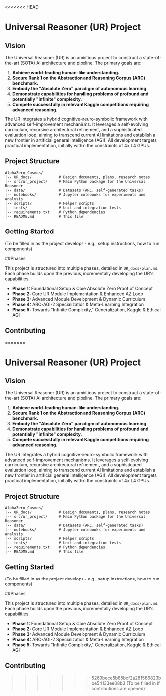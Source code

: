 <<<<<<< HEAD
# Universal Reasoner (UR) Project

## Vision

The Universal Reasoner (UR) is an ambitious project to construct a state-of-the-art (SOTA) AI architecture and pipeline. The primary goals are:

1.  **Achieve world-leading human-like understanding.**
2.  **Secure Rank 1 on the Abstraction and Reasoning Corpus (ARC) benchmark.**
3.  **Embody the "Absolute Zero" paradigm of autonomous learning.**
4.  **Demonstrate capabilities for handling problems of profound and potentially "infinite" complexity.**
5.  **Compete successfully in relevant Kaggle competitions requiring advanced reasoning.**

The UR integrates a hybrid cognitive-neuro-symbolic framework with advanced self-improvement mechanisms. It leverages a self-evolving curriculum, recursive architectural refinement, and a sophisticated evaluation loop, aiming to transcend current AI limitations and establish a new frontier in artificial general intelligence (AGI). All development targets practical implementation, initially within the constraints of 4x L4 GPUs.

## Project Structure

```
AlphaZero_Cosmos/
|-- UR_docs/            # Design documents, plans, research notes
|-- src/ur_project/     # Main Python package for the Universal Reasoner
|-- data/               # Datasets (ARC, self-generated tasks)
|-- notebooks/          # Jupyter notebooks for experiments and analysis
|-- scripts/            # Helper scripts
|-- tests/              # Unit and integration tests
|-- requirements.txt    # Python dependencies
|-- README.md           # This file
```

## Getting Started

(To be filled in as the project develops - e.g., setup instructions, how to run components)

##Phases

This project is structured into multiple phases, detailed in `UR_docs/plan.md`. Each phase builds upon the previous, incrementally developing the UR's capabilities.

*   **Phase 1:** Foundational Setup & Core Absolute Zero Proof of Concept
*   **Phase 2:** Core UR Module Implementation & Enhanced AZ Loop
*   **Phase 3:** Advanced Module Development & Dynamic Curriculum
*   **Phase 4:** ARC-AGI-2 Specialization & Meta-Learning Integration
*   **Phase 5:** Towards "Infinite Complexity," Generalization, Kaggle & Ethical AGI

## Contributing

=======
# Universal Reasoner (UR) Project

## Vision

The Universal Reasoner (UR) is an ambitious project to construct a state-of-the-art (SOTA) AI architecture and pipeline. The primary goals are:

1.  **Achieve world-leading human-like understanding.**
2.  **Secure Rank 1 on the Abstraction and Reasoning Corpus (ARC) benchmark.**
3.  **Embody the "Absolute Zero" paradigm of autonomous learning.**
4.  **Demonstrate capabilities for handling problems of profound and potentially "infinite" complexity.**
5.  **Compete successfully in relevant Kaggle competitions requiring advanced reasoning.**

The UR integrates a hybrid cognitive-neuro-symbolic framework with advanced self-improvement mechanisms. It leverages a self-evolving curriculum, recursive architectural refinement, and a sophisticated evaluation loop, aiming to transcend current AI limitations and establish a new frontier in artificial general intelligence (AGI). All development targets practical implementation, initially within the constraints of 4x L4 GPUs.

## Project Structure

```
AlphaZero_Cosmos/
|-- UR_docs/            # Design documents, plans, research notes
|-- src/ur_project/     # Main Python package for the Universal Reasoner
|-- data/               # Datasets (ARC, self-generated tasks)
|-- notebooks/          # Jupyter notebooks for experiments and analysis
|-- scripts/            # Helper scripts
|-- tests/              # Unit and integration tests
|-- requirements.txt    # Python dependencies
|-- README.md           # This file
```

## Getting Started

(To be filled in as the project develops - e.g., setup instructions, how to run components)

##Phases

This project is structured into multiple phases, detailed in `UR_docs/plan.md`. Each phase builds upon the previous, incrementally developing the UR's capabilities.

*   **Phase 1:** Foundational Setup & Core Absolute Zero Proof of Concept
*   **Phase 2:** Core UR Module Implementation & Enhanced AZ Loop
*   **Phase 3:** Advanced Module Development & Dynamic Curriculum
*   **Phase 4:** ARC-AGI-2 Specialization & Meta-Learning Integration
*   **Phase 5:** Towards "Infinite Complexity," Generalization, Kaggle & Ethical AGI

## Contributing

>>>>>>> 5269bece5b85bcf2a281586823bbe54133ee08b3
(To be filled in if contributions are opened) 